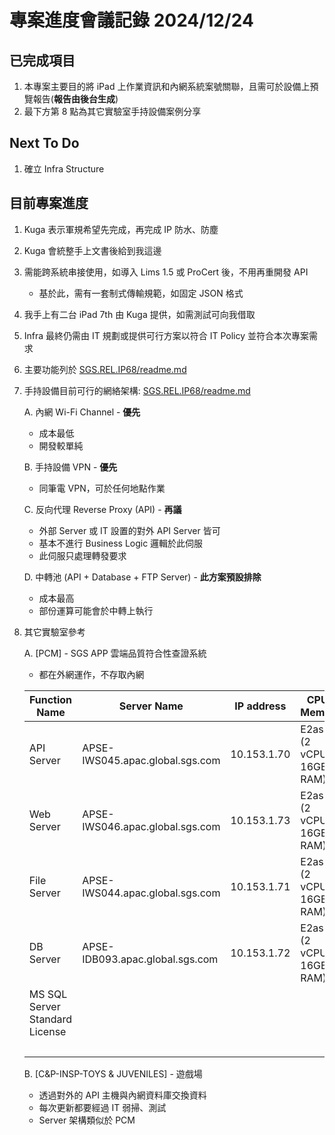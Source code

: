 # 專案進度會議記錄 2024/12/24

## 已完成項目

1. 本專案主要目的將 iPad 上作業資訊和內網系統案號關聯，且需可於設備上預覽報告(**報告由後台生成**)
2. 最下方第 8 點為其它實驗室手持設備案例分享

## Next To Do

1. 確立 Infra Structure

## 目前專案進度

1. Kuga 表示軍規希望先完成，再完成 IP 防水、防塵
2. Kuga 會統整手上文書後給到我這邊
3. 需能跨系統串接使用，如導入 Lims 1.5 或 ProCert 後，不用再重開發 API
   - 基於此，需有一套制式傳輸規範，如固定 JSON 格式
4. 我手上有二台 iPad 7th 由 Kuga 提供，如需測試可向我借取
5. Infra 最終仍需由 IT 規劃或提供可行方案以符合 IT Policy 並符合本次專案需求
6. 主要功能列於 [SGS.REL.IP68/readme.md](../../../README.md)
7. 手持設備目前可行的網絡架構: [SGS.REL.IP68/readme.md](../../../README.md)
   
   A. 內網 Wi-Fi Channel - **優先**
   - 成本最低
   - 開發較單純

   B. 手持設備 VPN - **優先**
   - 同筆電 VPN，可於任何地點作業

   C. 反向代理 Reverse Proxy (API) - **再議**
   - 外部 Server 或 IT 設置的對外 API Server 皆可
   - 基本不進行 Business Logic 邏輯於此伺服
   - 此伺服只處理轉發要求

   D. 中轉池 (API + Database + FTP Server) - **此方案預設排除**
   - 成本最高
   - 部份運算可能會於中轉上執行

8. 其它實驗室參考

   A. [PCM] - SGS APP 雲端品質符合性查證系統
   - 都在外網運作，不存取內網

   | Function Name | Server Name | IP address | CPU / Memory | Disk size | EUR | NTD | |
   |--------------|-------------|------------|--------------|-----------|-----|-----|---|
   | API Server | APSE-IWS045.apac.global.sgs.com | 10.153.1.70 | E2as v4 (2 vCPU, 16GB RAM) | 64GB | 107.31 | 3,490.79 | Monthly |
   | Web Server | APSE-IWS046.apac.global.sgs.com | 10.153.1.73 | E2as v4 (2 vCPU, 16GB RAM) | 64GB | 107.31 | 3,490.79 | Monthly |
   | File Server | APSE-IWS044.apac.global.sgs.com | 10.153.1.71 | E2as v4 (2 vCPU, 16GB RAM) | 256GB | 119.64 | 3,891.89 | Monthly |
   | DB Server | APSE-IDB093.apac.global.sgs.com | 10.153.1.72 | E2as v4 (2 vCPU, 16GB RAM) | 64GB | 107.31 | 3,490.79 | Monthly |
   | MS SQL Server Standard License | | | | | 617.00 | 1,672.58 | Yearly |
   | | | | | | 1,058.57 | 16,036.86 | |

   B. [C&P-INSP-TOYS & JUVENILES] - 遊戲場
   - 透過對外的 API 主機與內網資料庫交換資料
   - 每次更新都要經過 IT 弱掃、測試
   - Server 架構類似於 PCM
